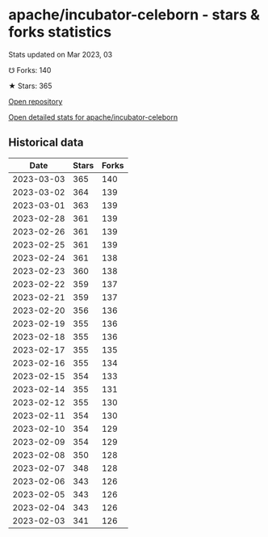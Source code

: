 # apache/incubator-celeborn - stars & forks statistics

Stats updated on Mar 2023, 03

☋ Forks: 140

★ Stars: 365

[Open repository](https://github.com/apache/incubator-celeborn)

[Open detailed stats for apache/incubator-celeborn](https://reviewgithub.com/rep/apache/incubator-celeborn)

## Historical data
| Date | Stars | Forks |
|------|-------|-------|
| 2023-03-03 | 365 | 140 | 
| 2023-03-02 | 364 | 139 | 
| 2023-03-01 | 363 | 139 | 
| 2023-02-28 | 361 | 139 | 
| 2023-02-26 | 361 | 139 | 
| 2023-02-25 | 361 | 139 | 
| 2023-02-24 | 361 | 138 | 
| 2023-02-23 | 360 | 138 | 
| 2023-02-22 | 359 | 137 | 
| 2023-02-21 | 359 | 137 | 
| 2023-02-20 | 356 | 136 | 
| 2023-02-19 | 355 | 136 | 
| 2023-02-18 | 355 | 136 | 
| 2023-02-17 | 355 | 135 | 
| 2023-02-16 | 355 | 134 | 
| 2023-02-15 | 354 | 133 | 
| 2023-02-14 | 355 | 131 | 
| 2023-02-12 | 355 | 130 | 
| 2023-02-11 | 354 | 130 | 
| 2023-02-10 | 354 | 129 | 
| 2023-02-09 | 354 | 129 | 
| 2023-02-08 | 350 | 128 | 
| 2023-02-07 | 348 | 128 | 
| 2023-02-06 | 343 | 126 | 
| 2023-02-05 | 343 | 126 | 
| 2023-02-04 | 343 | 126 | 
| 2023-02-03 | 341 | 126 | 


